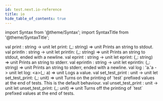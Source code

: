 ```yaml
---
id: test.next.io-reference
title: io
hide_table_of_contents: true
---
```

import Syntax from '@theme/Syntax';
import SyntaxTitle from '@theme/SyntaxTitle';



<SyntaxTitle syntax="cameligo">
val print : string -&gt; unit
</SyntaxTitle>
<SyntaxTitle syntax="jsligo">
let print: (&#95;: string) =&gt; unit
</SyntaxTitle>
Prints an string to stdout.


<SyntaxTitle syntax="cameligo">
val println : string -&gt; unit
</SyntaxTitle>
<SyntaxTitle syntax="jsligo">
let println: (&#95;: string) =&gt; unit
</SyntaxTitle>
Prints an string to stdout, ended with a newline.


<SyntaxTitle syntax="cameligo">
val eprint : string -&gt; unit
</SyntaxTitle>
<SyntaxTitle syntax="jsligo">
let eprint: (&#95;: string) =&gt; unit
</SyntaxTitle>
Prints an string to stderr.


<SyntaxTitle syntax="cameligo">
val eprintln : string -&gt; unit
</SyntaxTitle>
<SyntaxTitle syntax="jsligo">
let eprintln: (&#95;: string) =&gt; unit
</SyntaxTitle>
Prints an string to stderr, ended with a newline.


<SyntaxTitle syntax="cameligo">
val log : &#39;a.&#39;a -&gt; unit
</SyntaxTitle>
<SyntaxTitle syntax="jsligo">
let log: &lt;a&gt;(&#95;: a) =&gt; unit
</SyntaxTitle>
Logs a value.


<SyntaxTitle syntax="cameligo">
val set&#95;test&#95;print : unit -&gt; unit
</SyntaxTitle>
<SyntaxTitle syntax="jsligo">
let set&#95;test&#95;print: (&#95;: unit) =&gt; unit
</SyntaxTitle>
Turns on the printing of `test` prefixed values at the end of
        tests. This is the default behaviour.


<SyntaxTitle syntax="cameligo">
val unset&#95;test&#95;print : unit -&gt; unit
</SyntaxTitle>
<SyntaxTitle syntax="jsligo">
let unset&#95;test&#95;print: (&#95;: unit) =&gt; unit
</SyntaxTitle>
Turns off the printing of `test` prefixed values at the end of
        tests.
